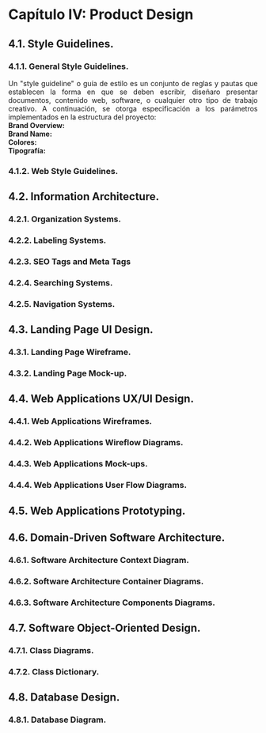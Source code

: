 # Capítulo IV: Product Design
## 4.1. Style Guidelines.
### 4.1.1. General Style Guidelines.
<div align="justify">
  Un "style guideline" o guía de estilo es un conjunto de reglas y pautas que establecen la forma en que se deben escribir, diseñaro presentar documentos, contenido web, software,
  o cualquier otro tipo de trabajo creativo. A continuación, se otorga especificación a los parámetros implementados en la estructura del proyecto:<br>
  <b>Brand Overview:</b><br>
  <b>Brand Name:</b><br>
  <b>Colores:</b><br>
  <b>Tipografía:</b><br>
</div>

### 4.1.2. Web Style Guidelines.
<div align="justify">
  
</div>

## 4.2. Information Architecture.
<div align="justify">
  
</div>

### 4.2.1. Organization Systems.
<div align="justify">
  
</div>

### 4.2.2. Labeling Systems.
<div align="justify">
  
</div>

### 4.2.3. SEO Tags and Meta Tags
<div align="justify">
  
</div>

### 4.2.4. Searching Systems.
<div align="justify">
  
</div>

### 4.2.5. Navigation Systems.
<div align="justify">
  
</div>

## 4.3. Landing Page UI Design.
### 4.3.1. Landing Page Wireframe.
### 4.3.2. Landing Page Mock-up.
## 4.4. Web Applications UX/UI Design.
### 4.4.1. Web Applications Wireframes.
### 4.4.2. Web Applications Wireflow Diagrams.
### 4.4.3. Web Applications Mock-ups.
### 4.4.4. Web Applications User Flow Diagrams.
## 4.5. Web Applications Prototyping.
## 4.6. Domain-Driven Software Architecture.
### 4.6.1. Software Architecture Context Diagram.
### 4.6.2. Software Architecture Container Diagrams.
### 4.6.3. Software Architecture Components Diagrams.
## 4.7. Software Object-Oriented Design.
### 4.7.1. Class Diagrams.
### 4.7.2. Class Dictionary.
## 4.8. Database Design.
### 4.8.1. Database Diagram.
